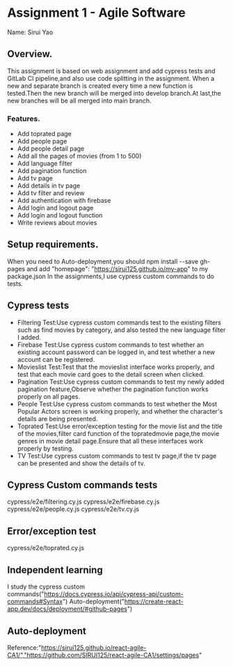 # Assignment 1 - Agile Software

Name: Sirui Yao

## Overview.

This assignment is based on web assignment and add cypress tests and GitLab CI pipeline,and also use code splitting in the assignment.
When a new and separate branch is created every time a new function is tested.Then the new branch will be merged into develop branch.At last,the new branches will be all merged into main branch.
### Features.
+ Add toprated page
+ Add people page 
+ Add people detail page
+ Add all the pages of movies (from 1 to 500)
+ Add language filter 
+ Add pagination function
+ Add tv page
+ Add details in tv page
+ Add tv filter and review
+ Add authentication with firebase
+ Add login and logout page
+ Add login and logout function
+ Write reviews about movies
## Setup requirements.

When you need to Auto-deployment,you should npm install --save gh-pages and add "homepage": "https://sirui125.github.io/my-app" to my package.json
In the assignments,I use cypress custom commands to do tests.
## Cypress tests
+ Filtering Test:Use cypress custom commands test to the existing filters such as find movies by category, and also tested the new language filter I added.
+ Firebase Test:Use cypress custom commands to test whether an existing account password can be logged in, and test whether a new account can be registered.
+ Movieslist Test:Test that the movieslist interface works properly, and test that each movie card goes to the detail screen when clicked.
+ Pagination Test:Use cypress custom commands to test my newly added pagination feature,Observe whether the pagination function works properly on all pages.
+ People Test:Use cypress custom commands to test whether the Most Popular Actors screen is working properly, and whether the character's details are being presented.
+ Toprated Test:Use error/exception testing for the movie list and the title of the movies,filter card function of the topratedmovie page,the movie genres in movie detail page.Ensure that all these interfaces work properly by testing.
+ TV Test:Use cypress custom commands to test tv page,if the tv page can be presented and show the details of tv.
## Cypress Custom commands tests
cypress/e2e/filtering.cy.js
cypress/e2e/firebase.cy.js
cypress/e2e/people.cy.js
cypress/e2e/tv.cy.js
## Error/exception test
cypress/e2e/toprated.cy.js
## Independent learning
I study the cypress custom commands("https://docs.cypress.io/api/cypress-api/custom-commands#Syntax")
Auto-deployment("https://create-react-app.dev/docs/deployment/#github-pages")
## Auto-deployment
Reference:"https://sirui125.github.io/react-agile-CA1/","https://github.com/SIRUI125/react-agile-CA1/settings/pages"
